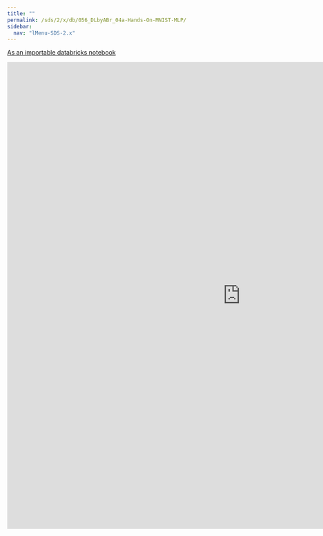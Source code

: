 ```yaml
---
title: ""
permalink: /sds/2/x/db/056_DLbyABr_04a-Hands-On-MNIST-MLP/
sidebar:
  nav: "lMenu-SDS-2.x"
---
```


[As an importable databricks notebook](https://lamastex.github.io/scalable-data-science/sds/2/x/db/056_DLbyABr_04a-Hands-On-MNIST-MLP.html)

<iframe src="https://lamastex.github.io/scalable-data-science/sds/2/x/db/056_DLbyABr_04a-Hands-On-MNIST-MLP" width="1080" height="1080" frameborder="0"></iframe>
